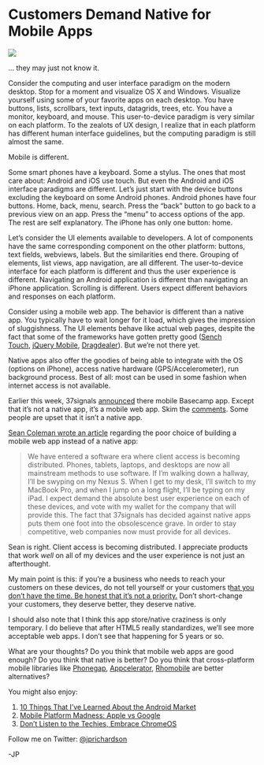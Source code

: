 <!--
id: 3068783134
link: http://techneur.com/post/3068783134/customers-demand-native-for-mobile-apps
slug: customers-demand-native-for-mobile-apps
date: Wed Feb 02 2011 10:30:00 GMT-0600 (CST)
publish: 2011-02-02
tags: iphone, android, ios, apple, google, Business, customers
-->


Customers Demand Native for Mobile Apps
=======================================

![](http://media.tumblr.com/tumblr_lg00hqRSyh1qzbc4f.jpg)

… they may just not know it.

Consider the computing and user interface paradigm on the modern
desktop. Stop for a moment and visualize OS X and Windows. Visualize
yourself using some of your favorite apps on each desktop. You have
buttons, lists, scrollbars, text inputs, datagrids, trees, etc. You have
a monitor, keyboard, and mouse. This user-to-device paradigm is very
similar on each platform. To the zealots of UX design, I realize that in
each platform has different human interface guidelines, but the
computing paradigm is still almost the same.

Mobile is different.

Some smart phones have a keyboard. Some a stylus. The ones that most
care about: Android and iOS use touch. But even the Android and iOS
interface paradigms are different. Let’s just start with the device
buttons excluding the keyboard on some Android phones. Android phones
have four buttons. Home, back, menu, search. Press the “back” button to
go back to a previous view on an app. Press the “menu” to access options
of the app. The rest are self explanatory. The iPhone has only one
button: home.

Let’s consider the UI elements available to developers. A lot of
components have the same corresponding component on the other platform:
buttons, text fields, webviews, labels. But the similarities end there.
Grouping of elements, list views, app navigation, are all different. The
user-to-device interface for each platform is different and thus the
user experience is different. Navigating an Android application is
different than navigating an iPhone application. Scrolling is different.
Users expect different behaviors and responses on each platform.

Consider using a mobile web app. The behavior is different than a native
app. You typically have to wait longer for it load, which gives the
impression of sluggishness. The UI elements behave like actual web
pages, despite the fact that some of the frameworks have gotten pretty
good ([Sench Touch](http://www.sencha.com/products/touch/), [jQuery
Mobile](http://jquerymobile.com/), [Dragdealer](http://code.ovidiu.ch/dragdealer/)).
But we’re not there yet.

Native apps also offer the goodies of being able to integrate with the
OS (options on iPhone), access native hardware (GPS/Accelerometer), run
background process. Best of all: most can be used in some fashion when
internet access is not available.

Earlier this week, 37signals
[announced](http://37signals.com/svn/posts/2761-launch-basecamp-mobile)
there mobile Basecamp app. Except that it’s not a native app, it’s a
mobile web app. Skim the
[comments](http://37signals.com/svn/posts/2761-launch-basecamp-mobile?#comments).
Some people are upset that it isn’t a native app.

[Sean Coleman wrote an
article](http://www.seancoleman.net/post/3052050668/why-37signals-is-falling-into-obsolescence)
regarding the poor choice of building a mobile web app instead of a
native app:

> We have entered a software era where client access is becoming
> distributed. Phones, tablets, laptops, and desktops are now all
> mainstream methods to use software. If I’m walking down a hallway,
> I’ll be swyping on my Nexus S. When I get to my desk, I’ll switch to
> my MacBook Pro, and when I jump on a long flight, I’ll be typing on my
> iPad. I expect demand the absolute best user experience on each of
> these devices, and vote with my wallet for the company that will
> provide this. The fact that 37signals has decided against native apps
> puts them one foot into the obsolescence grave. In order to stay
> competitive, web companies now must provide for all devices.

Sean is right. Client access is becoming distributed. I appreciate
products that work *well* on all of my devices and the user experience
is not just an afterthought.

My main point is this: if you’re a business who needs to reach your
customers on these devices, do not tell yourself or your customers t[hat
you don’t have the time. Be honest that it’s not a
priority.](http://techneur.com/post/535211849/dont-have-the-time) Don’t
short-change your customers, they deserve better, they deserve native.

I should also note that I think this app store/native craziness is only
temporary. I do believe that after HTML5 really standardizes, we’ll see
more acceptable web apps. I don’t see that happening for 5 years or so.

What are your thoughts? Do you think that mobile web apps are good
enough? Do you think that native is better? Do you think that
cross-platform mobile libraries like
[Phonegap](http://www.phonegap.com/),
[Appcelerator](http://www.appcelerator.com/),
[Rhomobile](http://rhomobile.com/) are better alternatives?

You might also enjoy:

1.  [10 Things That I’ve Learned About the Android
    Market](http://techneur.com/post/1126039921/10-things-ive-learned-about-the-android-market)
2.  [Mobile Platform Madness: Apple vs
    Google](http://techneur.com/post/1131451546/mobile-platform-madness-apple-vs-google)
3.  [Don’t Listen to the Techies, Embrace
    ChromeOS](http://techneur.com/post/2337772004/dont-listen-to-the-techies-embrace-chrome-os)

Follow me on Twitter: [@jprichardson](http://twitter.com/jprichardson)

-JP

